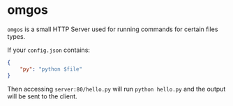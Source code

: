 # omgos
`omgos` is a small HTTP Server used for running commands for certain files
types.

If your `config.json` contains:

```json
{
    "py": "python $file"
}
```

Then accessing `server:80/hello.py` will run `python hello.py` and the output
will be sent to the client.